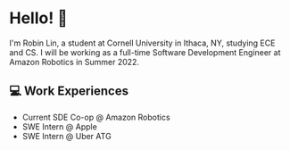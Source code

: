 # Hello! 👋

I'm Robin Lin, a student at Cornell University in Ithaca, NY, studying ECE and CS. I will be working as a full-time Software Development Engineer at Amazon Robotics in Summer 2022.

## 💻 Work Experiences
- Current SDE Co-op @ Amazon Robotics
- SWE Intern @ Apple
- SWE Intern @ Uber ATG
